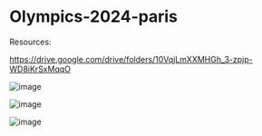 # Olympics-2024-paris


Resources:

https://drive.google.com/drive/folders/10VqjLmXXMHGh_3-zpjp-WD8iKrSxMqqO 


![image](https://github.com/user-attachments/assets/24abb197-0eb4-46c2-8371-11cb8c20ae6a)

![image](https://github.com/user-attachments/assets/15662efd-0e71-4937-977a-06a4468f09d6)

![image](https://github.com/user-attachments/assets/99f4459c-df1f-4616-8c61-ae45c2eec4ba)
